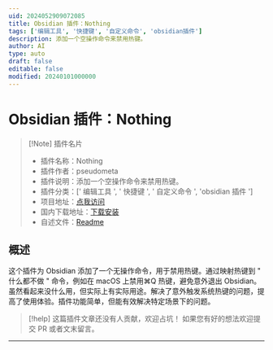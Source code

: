 ```yaml
---
uid: 2024052909072085
title: Obsidian 插件：Nothing
tags: ['编辑工具', '快捷键', '自定义命令', 'obsidian插件']
description: 添加一个空操作命令来禁用热键。
author: AI
type: auto
draft: false
editable: false
modified: 20240101000000
---
```


# Obsidian 插件：Nothing

> [!Note] 插件名片
> - 插件名称：Nothing
> - 插件作者：pseudometa
> - 插件说明：添加一个空操作命令来禁用热键。
> - 插件分类：[' 编辑工具 ', ' 快捷键 ', ' 自定义命令 ', 'obsidian 插件 ']
> - 项目地址：[点我访问](https://github.com/chrisgrieser/obsidian-nothing)
> - 国内下载地址：[下载安装](https://pkmer.cn/products/plugin/pluginMarket/?nothing)
> - 自述文件：[Readme](https://ghproxy.net/https://raw.githubusercontent.com/chrisgrieser/obsidian-nothing/main/README.md)

## 概述

这个插件为 Obsidian 添加了一个无操作命令，用于禁用热键。通过映射热键到 " 什么都不做 " 命令，例如在 macOS 上禁用⌘Q 热键，避免意外退出 Obsidian。虽然看起来没什么用，但实际上有实际用途。解决了意外触发系统热键的问题，提高了使用体验。插件功能简单，但能有效解决特定场景下的问题。

> [!help]
> 这篇插件文章还没有人贡献，欢迎占坑！
> 如果您有好的想法欢迎提交 PR 或者文末留言。

---



